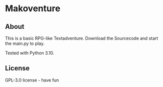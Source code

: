 # Makoventure
## About
This is a basic RPG-like Textadventure. 
Download the Sourcecode and start the main.py to play.

Tested with Python 3.10.

## License
GPL-3.0 license - have fun